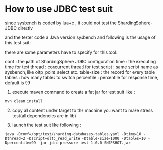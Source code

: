 # How to use JDBC test suit

since sysbench is coded by lua+c , it could not test the ShardingSphere-JDBC directly

and the tester code a Java version sysbench and following is the usage of this test suit:

there are some parameters have to specify for this tool:

conf : the path of ShardingSphere JDBC configuration
time : the executing time for test
thread : concurrent thread for test
script : same script name as sysbench, like oltp_point_select etc.
table-size : the record for every table
tables : how many tables to switch
percentile : percentile for response time, default is 99

1. execute maven command to create a fat jar for test suit like :
```shell
mvn clean install
```

2. copy all content under target to the machine you want to make stress test(all dependencies are in lib)

3. launch the test suit like following :

```shell
java -Dconf=/opt/test/sharding-databases-tables.yaml -Dtime=10 -Dthread=2 -Dscript=oltp_read_write -Dtable-size=1000 -Dtables=10 -Dpercentile=99 -jar jdbc-pressure-test-1.0.0-SNAPSHOT.jar 
```
